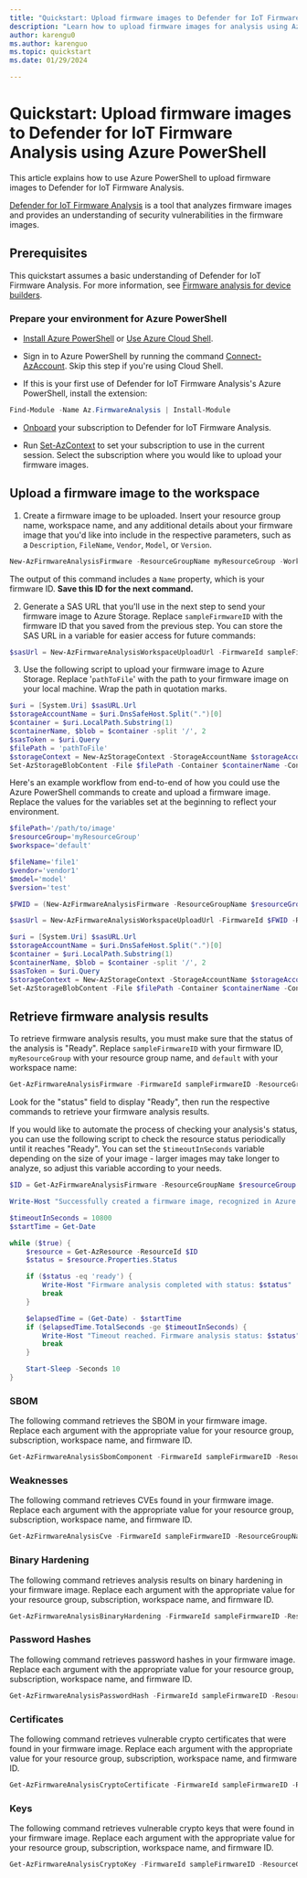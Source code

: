```yaml
---
title: "Quickstart: Upload firmware images to Defender for IoT Firmware Analysis using Azure PowerShell"
description: "Learn how to upload firmware images for analysis using Azure PowerShell."
author: karengu0
ms.author: karenguo
ms.topic: quickstart
ms.date: 01/29/2024

---
```


# Quickstart: Upload firmware images to Defender for IoT Firmware Analysis using Azure PowerShell

This article explains how to use Azure PowerShell to upload firmware images to Defender for IoT Firmware Analysis.

[Defender for IoT Firmware Analysis](/azure/defender-for-iot/device-builders/overview-firmware-analysis) is a tool that analyzes firmware images and provides an understanding of security vulnerabilities in the firmware images.

## Prerequisites

This quickstart assumes a basic understanding of Defender for IoT Firmware Analysis. For more information, see [Firmware analysis for device builders](/azure/defender-for-iot/device-builders/overview-firmware-analysis).

### Prepare your environment for Azure PowerShell

* [Install Azure PowerShell](/powershell/azure/install-azure-powershell) or [Use Azure Cloud Shell](/azure/cloud-shell/get-started/classic).

* Sign in to Azure PowerShell by running the command [Connect-AzAccount](/powershell/module/az.accounts/connect-azaccount). Skip this step if you're using Cloud Shell.

* If this is your first use of Defender for IoT Firmware Analysis's Azure PowerShell, install the extension:
```powershell
Find-Module -Name Az.FirmwareAnalysis | Install-Module
```

* [Onboard](../../../articles/defender-for-iot/device-builders/tutorial-analyze-firmware.md#onboard-your-subscription-to-use-defender-for-firmware-analysis) your subscription to Defender for IoT Firmware Analysis.

* Run [Set-AzContext](/powershell/module/az.accounts/set-azcontext) to set your subscription to use in the current session. Select the subscription where you would like to upload your firmware images.

## Upload a firmware image to the workspace

1. Create a firmware image to be uploaded. Insert your resource group name, workspace name, and any additional details about your firmware image that you'd like into include in the respective parameters, such as a `Description`, `FileName`, `Vendor`, `Model`, or `Version`.

```powershell
New-AzFirmwareAnalysisFirmware -ResourceGroupName myResourceGroup -WorkspaceName default -Description 'sample description' -FileName file -Vendor vendor -Model model -Version version
```

The output of this command includes a `Name` property, which is your firmware ID. **Save this ID for the next command.**

2. Generate a SAS URL that you'll use in the next step to send your firmware image to Azure Storage. Replace `sampleFirmwareID` with the firmware ID that you saved from the previous step. You can store the SAS URL in a variable for easier access for future commands:

```powershell
$sasUrl = New-AzFirmwareAnalysisWorkspaceUploadUrl -FirmwareId sampleFirmwareID -ResourceGroupName myResourceGroup -WorkspaceName default
```

3. Use the following script to upload your firmware image to Azure Storage. Replace '`pathToFile`' with the path to your firmware image on your local machine. Wrap the path in quotation marks.

```powershell
$uri = [System.Uri] $sasURL.Url
$storageAccountName = $uri.DnsSafeHost.Split(".")[0]
$container = $uri.LocalPath.Substring(1)
$containerName, $blob = $container -split '/', 2
$sasToken = $uri.Query
$filePath = 'pathToFile'
$storageContext = New-AzStorageContext -StorageAccountName $storageAccountName -SasToken $sasToken
Set-AzStorageBlobContent -File $filePath -Container $containerName -Context $storageContext -Blob $blob -Force
```

Here's an example workflow from end-to-end of how you could use the Azure PowerShell commands to create and upload a firmware image. Replace the values for the variables set at the beginning to reflect your environment.

```powershell
$filePath='/path/to/image'
$resourceGroup='myResourceGroup'
$workspace='default'

$fileName='file1'
$vendor='vendor1'
$model='model'
$version='test'

$FWID = (New-AzFirmwareAnalysisFirmware -ResourceGroupName $resourceGroup -WorkspaceName $workspace -FileName $fileName -Vendor $vendor -Model $model -Version $version).Name

$sasUrl = New-AzFirmwareAnalysisWorkspaceUploadUrl -FirmwareId $FWID -ResourceGroupName $resourceGroup -WorkspaceName $workspace

$uri = [System.Uri] $sasURL.Url
$storageAccountName = $uri.DnsSafeHost.Split(".")[0]
$container = $uri.LocalPath.Substring(1)
$containerName, $blob = $container -split '/', 2
$sasToken = $uri.Query
$storageContext = New-AzStorageContext -StorageAccountName $storageAccountName -SasToken $sasToken
Set-AzStorageBlobContent -File $filePath -Container $containerName -Context $storageContext -Blob $blob -Force
```

## Retrieve firmware analysis results

To retrieve firmware analysis results, you must make sure that the status of the analysis is "Ready". Replace `sampleFirmwareID` with your firmware ID, `myResourceGroup` with your resource group name, and `default` with your workspace name:

```powershell
Get-AzFirmwareAnalysisFirmware -FirmwareId sampleFirmwareID -ResourceGroupName myResourceGroup -WorkspaceName default
```

Look for the "status" field to display "Ready", then run the respective commands to retrieve your firmware analysis results.

If you would like to automate the process of checking your analysis's status, you can use the following script to check the resource status periodically until it reaches "Ready". You can set the `$timeoutInSeconds` variable depending on the size of your image - larger images may take longer to analyze, so adjust this variable according to your needs.

```powershell
$ID = Get-AzFirmwareAnalysisFirmware -ResourceGroupName $resourceGroup -WorkspaceName default -FirmwareId $FWID | Select-Object -ExpandProperty Id

Write-Host "Successfully created a firmware image, recognized in Azure by this resource id: $ID."

$timeoutInSeconds = 10800
$startTime = Get-Date

while ($true) {
    $resource = Get-AzResource -ResourceId $ID
    $status = $resource.Properties.Status

    if ($status -eq 'ready') {
        Write-Host "Firmware analysis completed with status: $status"
        break
    }

    $elapsedTime = (Get-Date) - $startTime
    if ($elapsedTime.TotalSeconds -ge $timeoutInSeconds) {
        Write-Host "Timeout reached. Firmware analysis status: $status"
        break
    }

    Start-Sleep -Seconds 10
}
```

### SBOM

The following command retrieves the SBOM in your firmware image. Replace each argument with the appropriate value for your resource group, subscription, workspace name, and firmware ID.

```powershell
Get-AzFirmwareAnalysisSbomComponent -FirmwareId sampleFirmwareID -ResourceGroupName myResourceGroup -WorkspaceName default
```

### Weaknesses

The following command retrieves CVEs found in your firmware image. Replace each argument with the appropriate value for your resource group, subscription, workspace name, and firmware ID.

```powershell
Get-AzFirmwareAnalysisCve -FirmwareId sampleFirmwareID -ResourceGroupName myResourceGroup -WorkspaceName default 
```

### Binary Hardening

The following command retrieves analysis results on binary hardening in your firmware image. Replace each argument with the appropriate value for your resource group, subscription, workspace name, and firmware ID.

```powershell
Get-AzFirmwareAnalysisBinaryHardening -FirmwareId sampleFirmwareID -ResourceGroupName myResourceGroup -WorkspaceName default 
```

### Password Hashes

The following command retrieves password hashes in your firmware image. Replace each argument with the appropriate value for your resource group, subscription, workspace name, and firmware ID.

```powershell
Get-AzFirmwareAnalysisPasswordHash -FirmwareId sampleFirmwareID -ResourceGroupName myResourceGroup -WorkspaceName default 
```

### Certificates

The following command retrieves vulnerable crypto certificates that were found in your firmware image. Replace each argument with the appropriate value for your resource group, subscription, workspace name, and firmware ID.

```powershell
Get-AzFirmwareAnalysisCryptoCertificate -FirmwareId sampleFirmwareID -ResourceGroupName myResourceGroup -WorkspaceName default 
```

### Keys

The following command retrieves vulnerable crypto keys that were found in your firmware image. Replace each argument with the appropriate value for your resource group, subscription, workspace name, and firmware ID.

```powershell
Get-AzFirmwareAnalysisCryptoKey -FirmwareId sampleFirmwareID -ResourceGroupName myResourceGroup -WorkspaceName default 
```